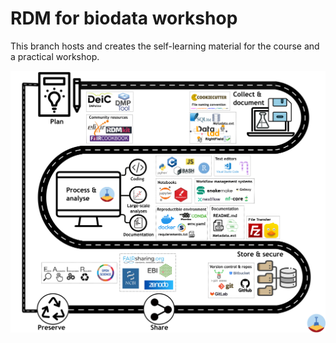 # RDM for biodata workshop

This branch hosts and creates the self-learning material for the course and a practical workshop.

![](./develop/images/dataLifeCycle_ARM.png)
